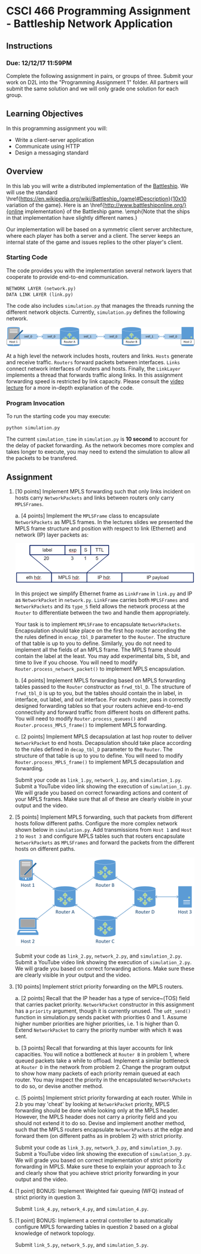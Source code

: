 # CSCI 466 Programming Assignment - Battleship Network Application 

## Instructions
### Due: 12/12/17 11:59PM


Complete the following assignment in pairs, or groups of three. 
Submit your work on D2L into the "Programming Assignment 1" folder. 
All partners will submit the same solution and we will only grade one solution for each group.


## Learning Objectives

In this programming assignment you will:

- Write a client-server application
- Communicate using HTTP
- Design a messaging standard


## Overview

In this lab you will write a distributed implementation of the 
[Battleship](https://en.wikipedia.org/wiki/Battleship_\(game\)).
We will use the standard \href{https://en.wikipedia.org/wiki/Battleship_(game)#Description}{10x10 variation of the game}.
Here is an \href{http://www.battleshiponline.org/}{online implementation} of the Battleship game.
\emph{Note that the ships in that implementation have slightly different names.}

Our implementation will be based on a symmetric client server architecture, where each player has both a server and a client.
The server keeps an internal state of the game and issues replies to the other player's client.


### Starting Code 

The code provides you with the implementation several network layers that cooperate to provide end-to-end communication. 

```
NETWORK LAYER (network.py) 
DATA LINK LAYER (link.py) 
```

The code also includes `simulation.py` that manages the threads running the different network objects. Currently, `simulation.py` defines the following network.

![image](images/simple.png)
<!-- <img src="images/simple.png" alt="Drawing" style="width:400pt; height:100pt"/> -->

At a high level the network includes hosts, routers and links. 
`Hosts` generate and receive traffic. 
`Routers` forward packets between interfaces.
`Links` connect network interfaces of routers and hosts. 
Finally, the `LinkLayer` implements a thread that forwards traffic along links.
In this assignment forwarding speed is restricted by link capacity. 
Please consult the [video lecture](https://www.youtube.com/watch?v=nNLOUlj6MMc) for a more in-depth explanation of the code.

### Program Invocation

To run the starting code you may execute:

```
python simulation.py
```

The current `simulation_time` in `simulation.py` is __10 second__ to account for the delay of packet forwarding. 
As the network becomes more complex and takes longer to execute, you may need to extend the simulation to allow all the packets to be transfered.



## Assignment

1. [10 points] Implement MPLS forwarding such that only links incident on hosts carry `NetworkPackets` and links between routers only carry `MPLSFrames`.

	a. [4 points] Implement the `MPLSFrame` class to encapsulate `NetworkPackets` as MPLS frames.
	In the lectures slides we presented the MPLS frame structure and position with respect to link (Ethernet) and network (IP) layer packets as:

	![image](images/MPLS_header.png)

	In this project we simplify Ethernet frame as `LinkFrame` in `link.py` and IP as `NetworkPacket` in `network.py`.
	`LinkFrame` carries both `MPLSFrames` and `NetworkPackets` and its `type_S` field allows the network process at the `Router` to differentiate between the two and handle them appropriately.

	Your task is to implement `MPLSFrame` to encapsulate `NetworkPackets`.
	Encapsulation should take place on the first hop router according the the rules defined in `encap_tbl_D` parameter to the `Router`. 
	The structure of that table is up to you to define. 
	Similarly, you do not need to implement all the fields of an MPLS frame.
	The MPLS frame should contain the label at the least. 
	You may add experimental bits, S bit, and time to live if you choose.
	You will need to modify `Router.process_network_packet()` to implement MPLS encapsulation.

	b. [4 points] Implement MPLS forwarding based on MPLS forwarding tables passed to the `Router` constructor as `frwd_tbl_D`.
	The structure of `frwd_tbl_D` is up to you, but the tables should contain the in label, in interface, out label, and out interface.
	For each router, pass in correctly designed forwarding tables so that your routers achieve end-to-end connectivity and forward traffic from different hosts on different paths.
	You will need to modify `Router.process_queues()` and `Router.process_MPLS_frame()` to implement MPLS forwarding.

	c. [2 points] Implement MPLS decapsulation at last hop router to deliver `NetworkPacket` to end hosts.
	Decapsulation should take place according to the rules defined in `decap_tbl_D` parameter to the `Router`.
	The structure of that table is up to you to define. 
	You will need to modify `Router.process_MPLS_frame()` to implement MPLS decapsulation and forwarding.


	Submit your code as `link_1.py`, `network_1.py`, and `simulation_1.py`.
	Submit a YouTube video link showing the execution of `simulation_1.py`.
	We will grade you based on correct forwarding actions and content of your MPLS frames.
	Make sure that all of these are clearly visible in your output and the video.
	



2. [5 points] Implement MPLS forwarding, such that packets from different hosts follow different paths.
Configure the more complex network shown below in `simulation.py`.
Add transmissions from `Host 1` and `Host 2` to `Host 3` and configure MPLS tables such that routers encapsulate `NetworkPackets` as `MPLSFrames` and forward the packets from the different hosts on different paths.


	<!-- <img src="images/complex.png" alt="Drawing" style="width:400pt; height:100pt"/> -->
	![image](images/complex.png)  

	Submit your code as `link_2.py`, `network_2.py`, and `simulation_2.py`.
	Submit a YouTube video link showing the execution of `simulation_2.py`.
	We will grade you based on correct forwarding actions.
	Make sure these are clearly visible in your output and the video.

3. [10 points] Implement strict priority forwarding on the MPLS routers. 

	a. [2 points] Recall that the IP header has a type of service~(TOS) field that carries packet priority.
	`NetworkPacket` constructor in this assignment has a `priority` argument, though it is currently unused.
	The `udt_send()` function in simulation.py sends packet with priorities 0 and 1. 
	Assume higher number priorities are higher priorities, i.e. 1 is higher than 0. 
	Extend `NetworkPacket` to carry the priority number with which it was sent.

	b. [3 points] Recall that forwarding at this layer accounts for link capacities.
	You will notice a bottleneck at `Router B` in problem 1, where queued packets take a while to offload.
	Implement a similar bottleneck at `Router D` in the network from problem 2.
	Change the program output to show how many packets of each priority remain queued at each router.
	You may inspect the priority in the encapsulated `NetworkPackets` to do so, or devise another method.

	c. [5 points] Implement strict priority forwarding at each router.
	While in 2.b you may 'cheat' by looking at `NetworkPacket` priority, MPLS forwarding should be done while looking only at the MPLS header.
	However, the MPLS header does not carry a priority field and you should not extend it to do so.
	Devise and implement another method, such that the MPLS routers encapsulate `NetworkPackets` at the edge and forward them (on different paths as in problem 2) with strict priority.

	Submit your code as `link_3.py`, `network_3.py`, and `simulation_3.py`.
	Submit a YouTube video link showing the execution of `simulation_3.py`.
	We will grade you based on correct implementation of strict priority forwarding in MPLS.
	Make sure these to explain your approach to 3.c and clearly show that you achieve strict priority forwarding in your output and the video.



4. [1 point] BONUS: Implement Weighted fair queuing (WFQ) instead of strict priority in question 3.

	Submit `link_4.py`, `network_4.py`, and `simulation_4.py`.


5. [1 point] BONUS: Implement a central controller to automatically configure MPLS forwarding tables in question 2 based on a global knowledge of network topology. 

	Submit `link_5.py`, `network_5.py`, and `simulation_5.py`.



